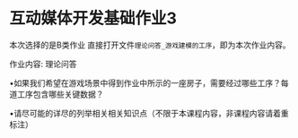 # 互动媒体开发基础作业3

本次选择的是B类作业
直接打开文件`理论问答_游戏建模的工序`，即为本次作业内容。

作业内容:
理论问答

•如果我们希望在游戏场景中得到作业中所示的一座房子，需要经过哪些工序？每道工序包含哪些关键数据？

•请尽可能的详尽的列举相关相关知识点（不限于本课程内容，非课程内容请着重标注）


